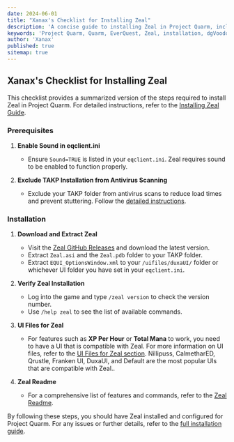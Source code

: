 ```yaml
---
date: 2024-06-01
title: "Xanax's Checklist for Installing Zeal"
description: 'A concise guide to installing Zeal in Project Quarm, including prerequisites, download links, and configuration tips.'
keywords: 'Project Quarm, Quarm, EverQuest, Zeal, installation, dgVoodoo, compatibility settings'
author: 'Xanax'
published: true
sitemap: true
---
```


## Xanax's Checklist for Installing Zeal

This checklist provides a summarized version of the steps required to install Zeal in Project Quarm. For detailed instructions, refer to the [Installing Zeal Guide](../wiki/installing-the-game#step-4-installing-zeal-).

### Prerequisites

1. **Enable Sound in eqclient.ini**

   - Ensure `Sound=TRUE` is listed in your `eqclient.ini`. Zeal requires sound to be enabled to function properly.

2. **Exclude TAKP Installation from Antivirus Scanning**
   - Exclude your TAKP folder from antivirus scans to reduce load times and prevent stuttering. Follow the [detailed instructions](../wiki/installing-the-game#prerequisite-2-required-excluding-your-takp-installation).

### Installation

1. **Download and Extract Zeal**

   - Visit the [Zeal GitHub Releases](https://github.com/iamclint/Zeal/releases) and download the latest version.
   - Extract `Zeal.asi` and the `Zeal.pdb` folder to your TAKP folder.
   - Extract `EQUI_OptionsWindow.xml` to your `/uifiles/duxaUI/` folder or whichever UI folder you have set in your `eqclient.ini`.

2. **Verify Zeal Installation**

   - Log into the game and type `/zeal version` to check the version number.
   - Use `/help zeal` to see the list of available commands.

3. **UI Files for Zeal**

   - For features such as **XP Per Hour** or **Total Mana** to work, you need to have a UI that is compatible with Zeal. For more information on UI files, refer to the [UI Files for Zeal section](../wiki/after-installing-the-game#where-to-get-quarm-user-interfaces). Nillipuss, CalmetharED, Qrustle, Franken UI, DuxaUI, and Default are the most popular UIs that are compatible with Zeal..

4. **Zeal Readme**

   - For a comprehensive list of features and commands, refer to the [Zeal Readme](../2024-05-30-zeal-readme).

By following these steps, you should have Zeal installed and configured for Project Quarm. For any issues or further details, refer to the [full installation guide](../wiki/installing-the-game).
